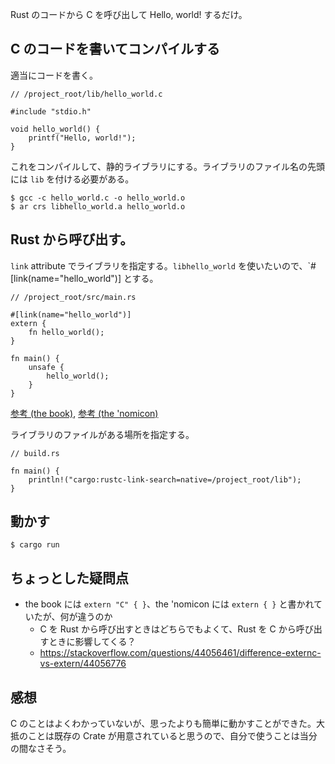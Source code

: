 Rust のコードから C を呼び出して Hello, world! するだけ。

## C のコードを書いてコンパイルする

適当にコードを書く。

```
// /project_root/lib/hello_world.c

#include "stdio.h"

void hello_world() {
    printf("Hello, world!");
}
```

これをコンパイルして、静的ライブラリにする。ライブラリのファイル名の先頭には `lib` を付ける必要がある。

```
$ gcc -c hello_world.c -o hello_world.o
$ ar crs libhello_world.a hello_world.o
```


## Rust から呼び出す。

`link` attribute でライブラリを指定する。`libhello_world` を使いたいので、`#[link(name="hello_world")] とする。

```
// /project_root/src/main.rs

#[link(name="hello_world")]
extern {
    fn hello_world();
}

fn main() {
    unsafe {
        hello_world();
    }
}
```

[参考 (the book)](https://doc.rust-lang.org/book/ch19-01-unsafe-rust.html#using-extern-functions-to-call-external-code), [参考 (the 'nomicon)](https://doc.rust-lang.org/nomicon/ffi.html)

ライブラリのファイルがある場所を指定する。

```
// build.rs

fn main() {
    println!("cargo:rustc-link-search=native=/project_root/lib");
}
```

## 動かす

```
$ cargo run
```

## ちょっとした疑問点

- the book には `extern "C" { }`、the 'nomicon には `extern { }` と書かれていたが、何が違うのか
    - C を Rust から呼び出すときはどちらでもよくて、Rust を C から呼び出すときに影響してくる？
    - <https://stackoverflow.com/questions/44056461/difference-externc-vs-extern/44056776>

## 感想

C のことはよくわかっていないが、思ったよりも簡単に動かすことができた。大抵のことは既存の Crate が用意されていると思うので、自分で使うことは当分の間なさそう。
